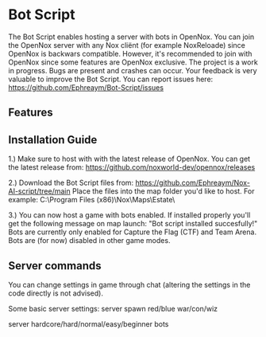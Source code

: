 # Bot Script
The Bot Script enables hosting a server with bots in OpenNox. You can join the OpenNox server with any Nox cliënt (for example NoxReloade) since OpenNox is backwars compatible. However, it's recommended to join with OpenNox since some features are OpenNox exclusive. The project is a work in progress. Bugs are present and crashes can occur. Your feedback is very valuable to improve the Bot Script. You can report issues here: https://github.com/Ephreaym/Bot-Script/issues

## Features

## Installation Guide
1.) Make sure to host with with the latest release of OpenNox. You can get the latest release from: https://github.com/noxworld-dev/opennox/releases

2.) Download the Bot Script files from: https://github.com/Ephreaym/Nox-AI-script/tree/main Place the files into the map folder you'd like to host. For example: C:\Program Files (x86)\Nox\Maps\Estate\

3.) You can now host a game with bots enabled. If installed properly you'll get the following message on map launch: "Bot script installed succesfully!" Bots are currently only enabled for Capture the Flag (CTF) and Team Arena. Bots are (for now) disabled in other game modes.

## Server commands

You can change settings in game through chat (altering the settings in the code directly is not advised).

Some basic server settings:
server spawn red/blue war/con/wiz

server hardcore/hard/normal/easy/beginner bots
